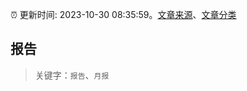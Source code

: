 :alarm_clock: 更新时间: 2023-10-30 08:35:59。[文章来源](/README.md)、[文章分类](/TAGS.md)

## 报告


> 关键字：`报告`、`月报`



